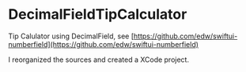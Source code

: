 # DecimalFieldTipCalculator


Tip Calulator using DecimalField, see [https://github.com/edw/swiftui-numberfield](https://github.com/edw/swiftui-numberfield)

I reorganized the sources and created a XCode project.
